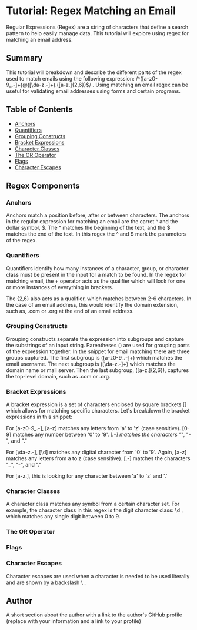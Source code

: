# Tutorial: Regex Matching an Email

Regular Expressions (Regex) are a string of characters that define a search pattern to help easily manage data. This tutorial will explore using regex for matching an email address. 

## Summary

This tutorial will breakdown and describe the different parts of the regex used to match emails using the following expression: /^([a-z0-9_\.-]+)@([\da-z\.-]+)\.([a-z\.]{2,6})$/ . Using matching an email regex can be useful for validating email addresses using forms and certain programs. 

## Table of Contents

- [Anchors](#anchors)
- [Quantifiers](#quantifiers)
- [Grouping Constructs](#grouping-constructs)
- [Bracket Expressions](#bracket-expressions)
- [Character Classes](#character-classes)
- [The OR Operator](#the-or-operator)
- [Flags](#flags)
- [Character Escapes](#character-escapes)

## Regex Components

### Anchors

Anchors match a position before, after or between characters. The anchors in the regular expression for matching an email are the carret ^ and the dollar symbol, $. The ^ matches the beginning of the text, and the $ matches the end of the text. In this regex the ^ and $ mark the parameters of the regex. 

### Quantifiers

Quantifiers identify how many instances of a character, group, or character class must be present in the input for a match to be found. In the regex for matching email, the + operator acts as the qualifier which will look for one or more instances of everything in brackets. 

The {2,6} also acts as a qualifier, which matches between 2-6 characters. In the case of an email address, this would identify the domain extension, such as, .com or .org at the end of an email address. 

### Grouping Constructs

Grouping constructs separate the expression into subgroups and capture the substrings of an input string. Parentheses () are used for grouping parts of the expression together. In the snippet for email matching there are three groups captured. The first subgroup is ([a-z0-9_\.-]+) which matches the email username. The next subgroup is ([\da-z\.-]+) which matches the domain name or mail server. Then the last subgroup, ([a-z\.]{2,6}), captures the top-level domain, such as .com or .org.

### Bracket Expressions

A bracket expression is a set of characters enclosed by square brackets [] which allows for matching specific characters. Let's breakdown the bracket expressions in this snippet:

For [a-z0-9_\.-], [a-z] matches any letters from 'a' to 'z' (case sensitive). [0-9] matches any number between '0' to '9'. [_\.-] matches the characters "_", "-", and "."

For [\da-z\.-], [\d] matches any digital character from '0' to '9'. Again, [a-z] matches any letters from a to z (case sensitive). [\.-] matches the characters "_", "-", and "."

For [a-z\.], this is looking for any character between 'a' to 'z' and '.'

### Character Classes

A character class matches any symbol from a certain character set. For example, the character class in this regex is the digit character class: \d , which matches any single digit between 0 to 9.

### The OR Operator

### Flags


### Character Escapes

Character escapes are used when a character is needed to be used literally and are shown by a backslash \ . 



## Author

A short section about the author with a link to the author's GitHub profile (replace with your information and a link to your profile)

